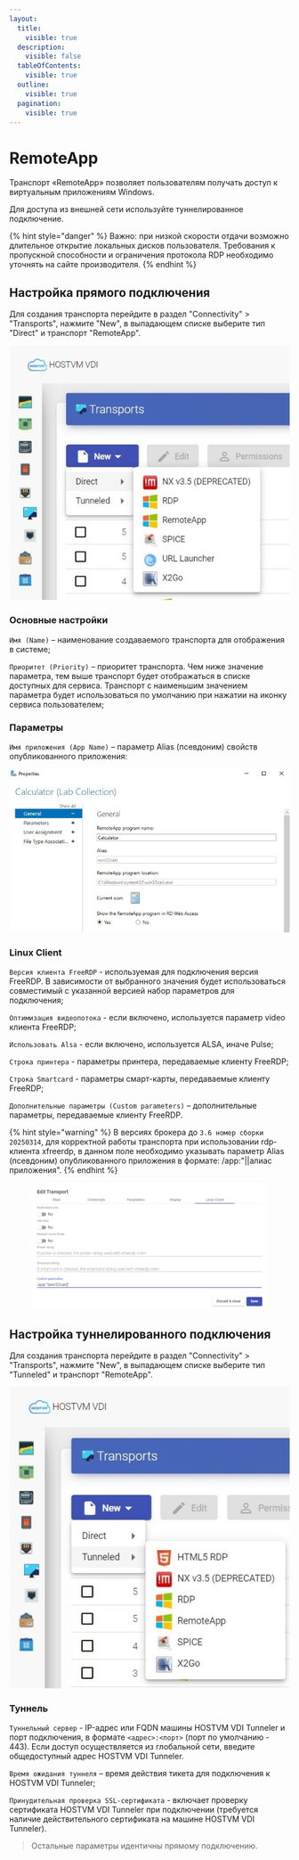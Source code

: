 ```yaml
---
layout:
  title:
    visible: true
  description:
    visible: false
  tableOfContents:
    visible: true
  outline:
    visible: true
  pagination:
    visible: true
---
```


# RemoteApp

Транспорт «RemoteApp» позволяет пользователям получать доступ к виртуальным приложениям Windows.

Для доступа из внешней сети используйте туннелированное подключение.

{% hint style="danger" %}
Важно: при низкой скорости отдачи возможно длительное открытие локальных дисков пользователя. Требования к пропускной способности и ограничения протокола RDP необходимо уточнять на сайте производителя.
{% endhint %}

## **Настройка прямого подключения** <a href="#direct" id="direct"></a>

Для создания транспорта перейдите в раздел "Connectivity" > "Transports", нажмите "New", в выпадающем списке выберите тип "Direct" и транспорт "RemoteApp".

![](../../../.gitbook/assets/vdi_rds_3.jpg)

### Основные настройки <a href="#main" id="main"></a>

`Имя (Name)` – наименование создаваемого транспорта для отображения в системе;

`Приоритет (Priority)` – приоритет транспорта. Чем ниже значение параметра, тем выше транспорт будет отображаться в списке доступных для сервиса. Транспорт с наименьшим значением параметра будет использоваться по умолчанию при нажатии на иконку сервиса пользователем;

### Параметры <a href="#params" id="params"></a>

`Имя приложения (App Name)` – параметр Alias (псевдоним) свойств опубликованного приложения:

![](../../../.gitbook/assets/vdi_rds_4.jpg)

### Linux Client <a href="#linux" id="linux"></a>

`Версия клиента FreeRDP` - используемая для подключения версия FreeRDP. В зависимости от выбранного значения будет использоваться совместимый с указанной версией набор параметров для подключения;

`Оптимизация видеопотока` - если включено, используется параметр video клиента FreeRDP;

`Использовать Alsa` - если включено, используется ALSA, иначе Pulse;

`Строка принтера` - параметры принтера, передаваемые клиенту FreeRDP;

`Строка Smartcard` - параметры смарт-карты, передаваемые клиенту FreeRDP;

`Дополнительные параметры (Custom parameters)` – дополнительные параметры, передаваемые клиенту FreeRDP.

{% hint style="warning" %}
В версиях брокера до `3.6 номер сборки 20250314`, для корректной работы транспорта при использовании rdp-клиента xfreerdp, в данном поле необходимо указывать параметр Alias (псевдоним) опубликованного приложения в формате: /app:"||алиас приложения".
{% endhint %}

<figure><img src="../../../.gitbook/assets/image (2) (2).png" alt=""><figcaption></figcaption></figure>

## **Настройка туннелированного подключения** <a href="#tunneled" id="tunneled"></a>

Для создания транспорта перейдите в раздел "Connectivity" > "Transports", нажмите "New", в выпадающем списке выберите тип "Tunneled" и транспорт "RemoteApp".

![](../../../.gitbook/assets/vdi_rds_6.jpg)

### Туннель <a href="#tunnel" id="tunnel"></a>

`Туннельный сервер` - IP-адрес или FQDN машины HOSTVM VDI Tunneler и порт подключения, в формате `<адрес>:<порт>` (порт по умолчанию - 443). Если доступ осуществляется из глобальной сети, введите общедоступный адрес HOSTVM VDI Tunneler.

`Время ожидания туннеля` – время действия тикета для подключения к HOSTVM VDI Tunneler;

`Принудительная проверка SSL-сертификата` - включает проверку сертификата HOSTVM VDI Tunneler при подключении (требуется наличие действительного сертификата на машине HOSTVM VDI Tunneler).

> Остальные параметры идентичны прямому подключению.

